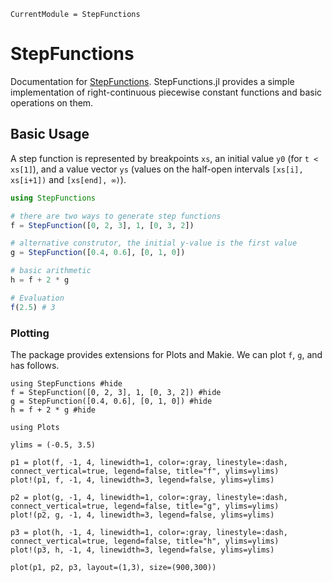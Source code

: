 ```@meta
CurrentModule = StepFunctions
```

# StepFunctions

Documentation for [StepFunctions](https://github.com/davidhien/StepFunctions.jl).
StepFunctions.jl provides a simple implementation of right-continuous piecewise constant functions and basic operations on them.

## Basic Usage

A step function is represented by breakpoints `xs`, an initial value `y0` (for `t < xs[1]`), and a value vector `ys` (values on the half-open intervals `[xs[i], xs[i+1])` and `[xs[end], ∞)`).

```julia
using StepFunctions

# there are two ways to generate step functions
f = StepFunction([0, 2, 3], 1, [0, 3, 2])

# alternative construtor, the initial y-value is the first value
g = StepFunction([0.4, 0.6], [0, 1, 0])

# basic arithmetic
h = f + 2 * g

# Evaluation
f(2.5) # 3

```
### Plotting 
The package provides extensions for Plots and Makie. We can plot `f`, `g`, and `h`as follows.

```@example 1
using StepFunctions #hide
f = StepFunction([0, 2, 3], 1, [0, 3, 2]) #hide
g = StepFunction([0.4, 0.6], [0, 1, 0]) #hide
h = f + 2 * g #hide

using Plots

ylims = (-0.5, 3.5)

p1 = plot(f, -1, 4, linewidth=1, color=:gray, linestyle=:dash, connect_vertical=true, legend=false, title="f", ylims=ylims)
plot!(p1, f, -1, 4, linewidth=3, legend=false, ylims=ylims)

p2 = plot(g, -1, 4, linewidth=1, color=:gray, linestyle=:dash, connect_vertical=true, legend=false, title="g", ylims=ylims)
plot!(p2, g, -1, 4, linewidth=3, legend=false, ylims=ylims)

p3 = plot(h, -1, 4, linewidth=1, color=:gray, linestyle=:dash, connect_vertical=true, legend=false, title="h", ylims=ylims)
plot!(p3, h, -1, 4, linewidth=3, legend=false, ylims=ylims)

plot(p1, p2, p3, layout=(1,3), size=(900,300))
```


